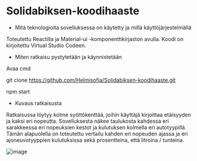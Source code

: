 # Solidabiksen-koodihaaste

- Mitä teknologioita sovelluksessa on käytetty ja millä käyttöjärjestelmällä

Toteutettu Reactilla ja Material-ui -komponenttikirjaston avulla. Koodi on kirjoitettu Virtual Studio Codeen.

- Miten ratkaisu pystytetään ja käynnistetään

Avaa cmd

git clone https://github.com/Helmisofia/Solidabiksen-koodihaaste.git

npm start

- Kuvaus ratkaisusta

Ratkaisussa löytyy kolme syöttökenttää, joihin käyttäjä kirjoittaa etäisyyden ja kaksi eri nopeutta. Sovelluksesta näkee taulukosta kahdessa eri sarakkeessa eri nopeuksien kestot ja kulutuksen kolmella eri autotyypillä. Tämän alapuolella on toteutettu vertailu kahden eri nopeuden ajassa ja eri ajoneuvotyyppien kulutuksissa sekä prosentteina, että litroina / tunteina.

![image](https://user-images.githubusercontent.com/54262441/136562853-2d6d262b-5290-4baf-b1d6-b6c7fcf87332.png)

